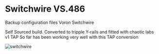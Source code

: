# Switchwire VS.486
Backup configuration files Voron Switchwire

Self Sourced build. Converted to tripple Y-rails and fitted with chaotic labs v1 TAP
So far has been working very well with this TAP conversion

![switchwire](https://github.com/mvdveer/Switchwire/assets/19568018/430edabc-3bc4-4cb9-97f5-dd603c329d35)

